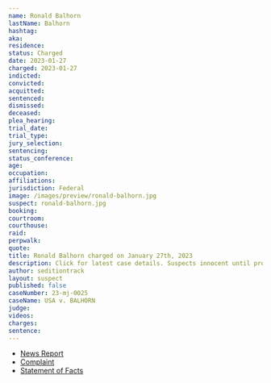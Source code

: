 ```yaml
---
name: Ronald Balhorn
lastName: Balhorn
hashtag:
aka:
residence:
status: Charged
date: 2023-01-27
charged: 2023-01-27
indicted:
convicted:
acquitted:
sentenced:
dismissed:
deceased:
plea_hearing:
trial_date:
trial_type:
jury_selection:
sentencing:
status_conference:
age:
occupation:
affiliations:
jurisdiction: Federal
image: /images/preview/ronald-balhorn.jpg
suspect: ronald-balhorn.jpg
booking:
courtroom:
courthouse:
raid:
perpwalk:
quote:
title: Ronald Balhorn charged on January 27th, 2023
description: Click for latest case details. Suspects innocent until proven guilty.
author: seditiontrack
layout: suspect
published: false
caseNumber: 23-mj-0025
caseName: USA v. BALHORN
judge:
videos:
charges:
sentence:
---
```

- [News Report]()
- [Complaint](https://www.justice.gov/usao-dc/case-multi-defendant/file/1567206/download)
- [Statement of Facts](https://www.justice.gov/usao-dc/case-multi-defendant/file/1567211/download)
